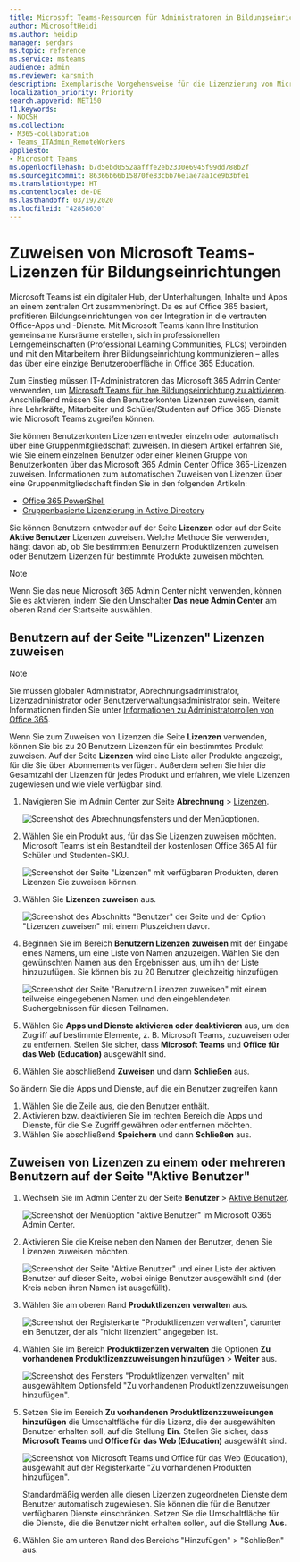 ```yaml
---
title: Microsoft Teams-Ressourcen für Administratoren in Bildungseinrichtungen
author: MicrosoftHeidi
ms.author: heidip
manager: serdars
ms.topic: reference
ms.service: msteams
audience: admin
ms.reviewer: karsmith
description: Exemplarische Vorgehensweise für die Lizenzierung von Microsoft Teams für Bildungseinrichtungen.
localization_priority: Priority
search.appverid: MET150
f1.keywords:
- NOCSH
ms.collection:
- M365-collaboration
- Teams_ITAdmin_RemoteWorkers
appliesto:
- Microsoft Teams
ms.openlocfilehash: b7d5ebd0552aafffe2eb2330e6945f99dd788b2f
ms.sourcegitcommit: 86366b66b15870fe83cbb76e1ae7aa1ce9b3bfe1
ms.translationtype: HT
ms.contentlocale: de-DE
ms.lasthandoff: 03/19/2020
ms.locfileid: "42858630"
---
```

# <a name="assign-microsoft-teams-licenses-for-edu"></a>Zuweisen von Microsoft Teams-Lizenzen für Bildungseinrichtungen

Microsoft Teams ist ein digitaler Hub, der Unterhaltungen, Inhalte und Apps an einem zentralen Ort zusammenbringt. Da es auf Office 365 basiert, profitieren Bildungseinrichtungen von der Integration in die vertrauten Office-Apps und -Dienste. Mit Microsoft Teams kann Ihre Institution gemeinsame Kursräume erstellen, sich in professionellen Lerngemeinschaften (Professional Learning Communities, PLCs) verbinden und mit den Mitarbeitern ihrer Bildungseinrichtung kommunizieren – alles das über eine einzige Benutzeroberfläche in Office 365 Education.

Zum Einstieg müssen IT-Administratoren das Microsoft 365 Admin Center verwenden, um [Microsoft Teams für ihre Bildungseinrichtung zu aktivieren](https://docs.microsoft.com/microsoft-365/education/intune-edu-trial/enable-microsoft-teams).
Anschließend müssen Sie den Benutzerkonten Lizenzen zuweisen, damit ihre Lehrkräfte, Mitarbeiter und Schüler/Studenten auf Office 365-Dienste wie Microsoft Teams zugreifen können.

Sie können Benutzerkonten Lizenzen entweder einzeln oder automatisch über eine Gruppenmitgliedschaft zuweisen. In diesem Artikel erfahren Sie, wie Sie einem einzelnen Benutzer oder einer kleinen Gruppe von Benutzerkonten über das Microsoft 365 Admin Center Office 365-Lizenzen zuweisen. Informationen zum automatischen Zuweisen von Lizenzen über eine Gruppenmitgliedschaft finden Sie in den folgenden Artikeln:

- [Office 365 PowerShell](https://docs.microsoft.com/office365/enterprise/powershell/assign-licenses-to-user-accounts-with-office-365-powershell)
- [Gruppenbasierte Lizenzierung in Active Directory](https://docs.microsoft.com/azure/active-directory/users-groups-roles/licensing-groups-assign)

Sie können Benutzern entweder auf der Seite **Lizenzen** oder auf der Seite **Aktive Benutzer** Lizenzen zuweisen. Welche Methode Sie verwenden, hängt davon ab, ob Sie bestimmten Benutzern Produktlizenzen zuweisen oder Benutzern Lizenzen für bestimmte Produkte zuweisen möchten.

> [!NOTE]
> Wenn Sie das neue Microsoft 365 Admin Center nicht verwenden, können Sie es aktivieren, indem Sie den Umschalter **Das neue Admin Center** am oberen Rand der Startseite auswählen.

## <a name="assign-licenses-to-users-on-the-licenses-page"></a>Benutzern auf der Seite "Lizenzen" Lizenzen zuweisen

> [!NOTE]
> Sie müssen globaler Administrator, Abrechnungsadministrator, Lizenzadministrator oder Benutzerverwaltungsadministrator sein. Weitere Informationen finden Sie unter [Informationen zu Administratorrollen von Office 365](https://docs.microsoft.com/microsoft-365/admin/add-users/about-admin-roles).

Wenn Sie zum Zuweisen von Lizenzen die Seite **Lizenzen** verwenden, können Sie bis zu 20 Benutzern Lizenzen für ein bestimmtes Produkt zuweisen. Auf der Seite **Lizenzen** wird eine Liste aller Produkte angezeigt, für die Sie über Abonnements verfügen. Außerdem sehen Sie hier die Gesamtzahl der Lizenzen für jedes Produkt und erfahren, wie viele Lizenzen zugewiesen und wie viele verfügbar sind.

1. Navigieren Sie im Admin Center zur Seite **Abrechnung** > [Lizenzen](https://go.microsoft.com/fwlink/p/?linkid=842264).

   ![Screenshot des Abrechnungsfensters und der Menüoptionen.](media/EDU-Lic-Billing-License.png)
2. Wählen Sie ein Produkt aus, für das Sie Lizenzen zuweisen möchten. Microsoft Teams ist ein Bestandteil der kostenlosen Office 365 A1 für Schüler und Studenten-SKU.

   ![Screenshot der Seite "Lizenzen" mit verfügbaren Produkten, deren Lizenzen Sie zuweisen können.](media/EDU-Lic-Licenses-Products.png)
3. Wählen Sie **Lizenzen zuweisen** aus.

   ![Screenshot des Abschnitts "Benutzer" der Seite und der Option "Lizenzen zuweisen" mit einem Pluszeichen davor.](media/EDU-Lic-Assign-Licenses.png)
4. Beginnen Sie im Bereich **Benutzern Lizenzen zuweisen** mit der Eingabe eines Namens, um eine Liste von Namen anzuzeigen. Wählen Sie den gewünschten Namen aus den Ergebnissen aus, um ihn der Liste hinzuzufügen. Sie können bis zu 20 Benutzer gleichzeitig hinzufügen.

   ![Screenshot der Seite "Benutzern Lizenzen zuweisen" mit einem teilweise eingegebenen Namen und den eingeblendeten Suchergebnissen für diesen Teilnamen.](media/EDU-Lic-Assign-Licenses-Users.png)
5. Wählen Sie **Apps und Dienste aktivieren oder deaktivieren** aus, um den Zugriff auf bestimmte Elemente, z. B. Microsoft Teams, zuzuweisen oder zu entfernen. Stellen Sie sicher, dass **Microsoft Teams** und **Office für das Web (Education)** ausgewählt sind.
6. Wählen Sie abschließend **Zuweisen** und dann **Schließen** aus.

So ändern Sie die Apps und Dienste, auf die ein Benutzer zugreifen kann

1. Wählen Sie die Zeile aus, die den Benutzer enthält.
1. Aktivieren bzw. deaktivieren Sie im rechten Bereich die Apps und Dienste, für die Sie Zugriff gewähren oder entfernen möchten.
1. Wählen Sie abschließend **Speichern** und dann **Schließen** aus.

## <a name="assign-licenses-to-an-individual-or-multiple-users-on-the-active-users-page"></a>Zuweisen von Lizenzen zu einem oder mehreren Benutzern auf der Seite "Aktive Benutzer"

1. Wechseln Sie im Admin Center zu der Seite **Benutzer** > [Aktive Benutzer](https://go.microsoft.com/fwlink/p/?linkid=834822).

   ![Screenshot der Menüoption "aktive Benutzer" im Microsoft O365 Admin Center.](media/EDU-Lic-Active-Users.png)
2. Aktivieren Sie die Kreise neben den Namen der Benutzer, denen Sie Lizenzen zuweisen möchten.

   ![Screenshot der Seite "Aktive Benutzer" und einer Liste der aktiven Benutzer auf dieser Seite, wobei einige Benutzer ausgewählt sind (der Kreis neben ihren Namen ist ausgefüllt).](media/EDU-Lic-Active-Users-List.png)
3. Wählen Sie am oberen Rand **Produktlizenzen verwalten** aus.

   ![Screenshot der Registerkarte "Produktlizenzen verwalten", darunter ein Benutzer, der als "nicht lizenziert" angegeben ist.](media/EDU-Lic-Manage-Product-Licenses.png)
4. Wählen Sie im Bereich **Produktlizenzen verwalten** die Optionen **Zu vorhandenen Produktlizenzzuweisungen hinzufügen** > **Weiter** aus.

   ![Screenshot des Fensters "Produktlizenzen verwalten" mit ausgewähltem Optionsfeld "Zu vorhandenen Produktlizenzzuweisungen hinzufügen".](media/EDU-Lic-Add-Existing-Product.png)
5. Setzen Sie im Bereich **Zu vorhandenen Produktlizenzzuweisungen hinzufügen** die Umschaltfläche für die Lizenz, die der ausgewählten Benutzer erhalten soll, auf die Stellung **Ein**. Stellen Sie sicher, dass **Microsoft Teams** und **Office für das Web (Education)** ausgewählt sind.

   ![Screenshot von Microsoft Teams und Office für das Web (Education), ausgewählt auf der Registerkarte "Zu vorhandenen Produkten hinzufügen".](media/EDU-Lic-Add-Existing-Products.png)

   Standardmäßig werden alle diesen Lizenzen zugeordneten Dienste dem Benutzer automatisch zugewiesen. Sie können die für die Benutzer verfügbaren Dienste einschränken. Setzen Sie die Umschaltfläche für die Dienste, die die Benutzer nicht erhalten sollen, auf die Stellung **Aus**.
6. Wählen Sie am unteren Rand des Bereichs "Hinzufügen" > "Schließen" aus.
